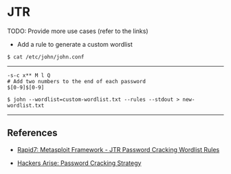 # JTR

TODO: Provide more use cases (refer to the links)

- Add a rule to generate a custom wordlist

`$ cat /etc/john/john.conf`

---

```
-s-c x** M l Q  
# Add two numbers to the end of each password  
$[0-9]$[0-9]
```

`$ john --wordlist=custom-wordlist.txt --rules --stdout > new-wordlist.txt`

---
## References

- [Rapid7: Metasploit Framework - JTR Password Cracking Wordlist Rules](https://github.com/rapid7/metasploit-framework/tree/master/data/jtr)

- [Hackers Arise: Password Cracking Strategy](https://www.hackers-arise.com/password-cracking-strategy)